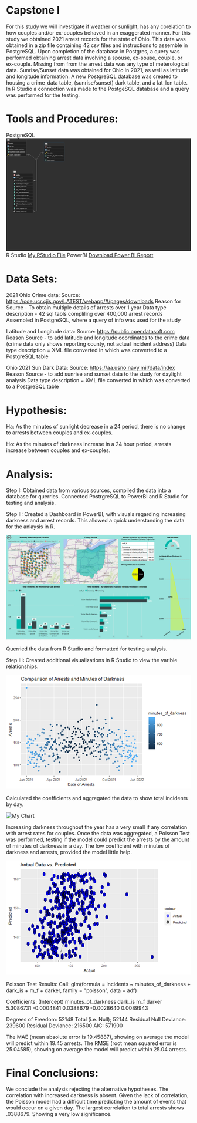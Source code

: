 # Capstone I
For this study we will investigate if weather or sunlight, has any corelation to how couples and/or ex-couples behaved in an exaggerated manner.
For this study we obtained 2021 arrest records for the state of Ohio. This data was obtained in a zip file containing 42 csv files and 
instructions to assemble in PostgreSQL. Upon completion of the database in Postgres, a query was performed obtaining arrest 
data involving a spouse, ex-souse, couple, or ex-couple. Missing from from the arrest data was any type of meterological data. 
Sunrise/Sunset data was obtained for Ohio in 2021, as well as latitude and longitude information. A new PostgreSQL database was created to housing a crime_data table, (sunrise/sunset) dark table, and a lat_lon table.
In R Studio a connection was made to the PostgeSQL database and a query was performed for the testing.



# Tools and Procedures:
PostgreSQL  ![ALT Text](crime_data_ERD.pgerd.png)
R Studio [My RStudio File](Dark_Arrest_Couple_Study_11.3.2023.Rmd)
PowerBI [Download Power BI Report](capstone_dashboard.pbix)


# Data Sets:
2021 Ohio Crime data:
    Source: https://cde.ucr.cjis.gov/LATEST/webapp/#/pages/downloads
    Reason for Source - To obtain multiple details of arrests over 1 year
    Data type description - 42 sql tabls compliling over 400,000 arrest records 
    Assembled in PostgreSQL, where a query of info was used for the study

Latitude and Longitude data: 
    Source: https://public.opendatasoft.com
    Reason Source - to add latitude and longitude coordinates to the crime data 
    (crime data only shows reporting county, not actual incident address)
    Data type description = XML file converted in which was converted to a PostgreSQL table

Ohio 2021 Sun Dark Data: 
    Source: https://aa.usno.navy.mil/data/index
    Reason Source - to add sunrise and sunset data to the study for daylight analysis
    Data type description = XML file converted in which was converted to a PostgreSQL table
    


# Hypothesis:
Ha: As the minutes of sunlight decrease in a 24 period, there is no change to arrests between 
couples and ex-couples.

Ho: As the minutes of darkness increase in a 24 hour period, arrests increase between couples 
and ex-couples.


# Analysis:
Step I: 
Obtained data from various sources, compiled the data into a database for querries. Connected 
PostrgreSQL to PowerBI and R Studio for testing and analysis.

Step II: 
Created a Dashboard in PowerBI, with visuals regarding increasing darkness and arrest records. 
This allowed a quick understanding the data for the anlaysis in R.   

![My Image](BI_Dashboard.PNG)

Querried the data from R Studio and formatted for testing analysis. 

Step III: 
Created additional visualizations in R Studio to view the varible relationships.

![My Chart](R_Arrest_min_of_dark) 

Calculated the coefficients and aggregated the data to show total incidents by day. 

![My Chart](cor)

Increasing darkness throughout the year has a very small if any correlation with arrest rates for couples.
Once the data was aggregated, a Poisson Test was performed, testing if the model could predict the arrests by the amount of minutes of darkness in a day. The low coefficient with minutes of darkness and arrests, provided the model little help. 

![My Chart](000010.png)




Poisson Test Results:
Call:  glm(formula = incidents ~ minutes_of_darkness + dark_is + m_f + 
    darker, family = "poisson", data = adf)

Coefficients:
        (Intercept)  minutes_of_darkness              dark_is                  m_f               darker  
          5.3086731           -0.0004841            0.0388679           -0.0028640            0.0089943  

Degrees of Freedom: 52148 Total (i.e. Null);  52144 Residual
Null Deviance:	    239600 
Residual Deviance: 216500 	AIC: 571900


The MAE (mean absolute error is 19.45887), showing on average the model will predict within 19.45 arrests. 
The RMSE (root mean squared error is 25.04585), showing on average the model will predict within 25.04 arrests.



# Final Conclusions:

We conclude the analysis rejecting the alternative hypotheses. The correlation with increased darkness is absent. Given the lack of correlation, the Poisson model had a difficult time predicting the amount of events that would occur on a given day.
The largest correlation to total arrests shows .0388679. Showing a very low significance.